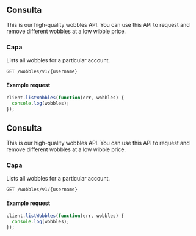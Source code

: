 ## Consulta

This is our high-quality wobbles API. You can use this API to request
and remove different wobbles at a low wibble price.

### Capa

Lists all wobbles for a particular account.

```endpoint
GET /wobbles/v1/{username}
```

#### Example request

```javascript
client.listWobbles(function(err, wobbles) {
  console.log(wobbles);
});
```

## Consulta

This is our high-quality wobbles API. You can use this API to request
and remove different wobbles at a low wibble price.

### Capa

Lists all wobbles for a particular account.

```endpoint
GET /wobbles/v1/{username}
```

#### Example request

```javascript
client.listWobbles(function(err, wobbles) {
  console.log(wobbles);
});
```
